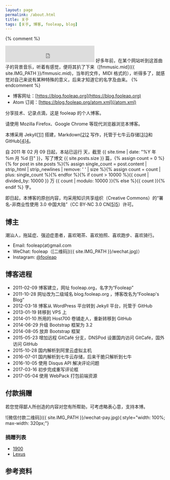 ```yaml
---
layout: page
permalink: /about.html
title: 关于
tags: [关于, 博客, fooleap, blog]
---
```


{% comment %}
<iframe frameborder="no" border="0" marginwidth="0" marginheight="0" height="52" style="width:280px;margin:0;" src="http://music.163.com/outchain/player?type=2&id=165614&auto=0&height=32"></iframe>
好多年前，在某个网站听到这首曲子的背景音乐，听着有感觉，便将其扒了下来（[fmmusic.mid]({{ site.IMG_PATH }}/fmmusic.mid)，当年的文件，MIDI 格式的），听得多了，就感觉对自己来说有某种特殊的意义，后来才知道它的名字及由来。
{% endcomment %}

* 博客网址：[https://blog.fooleap.org](https://blog.fooleap.org)
* Atom 订阅：[https://blog.fooleap.org/atom.xml](/atom.xml)

分享技术、记录点滴，这是 fooleap 的个人博客。

请使用 Mozilla Firefox、Google Chrome 等现代浏览器浏览本博客。

本博采用 Jekyll[[1]][1] 搭建，Markdown[[2]][2] 写作，托管于七牛云存储[[3]][3]和GitHub[[4]][4]。 

自 2011 年 02 月 09 日起，本站已运行 <span id="days"></span> 天，截至 {{ site.time | date: "%Y 年 %m 月 %d 日" }}，写了博文 {{ site.posts.size }} 篇，{% assign count = 0 %}{% for post in site.posts %}{% assign single_count = post.content | strip_html | strip_newlines | remove: ' ' | size %}{% assign count = count | plus: single_count %}{% endfor %}{% if count > 10000 %}{{ count | divided_by: 10000 }} 万 {{ count | modulo: 10000 }}{% else %}{{ count }}{% endif %} 字。

即日起，本博客的原创内容，均采用知识共享组织（Creative Commons）的“署名-非商业性使用 3.0 中国大陆”（CC BY-NC 3.0 CN[[5]][5]）许可。

## 博主

潮汕人，拖延症、强迫症患者，喜欢喝茶、喜欢拍照、喜欢跑步、喜欢骑行。

* Email: fooleap(at)gmail.com
* WeChat: fooleap（[二维码]({{ site.IMG_PATH }}/wechat.jpg)）
* Instagram: [@fooleap](https://www.instagram.com/fooleap)

## 博客进程

* 2011-02-09 博客建立，网址 fooleap.org，名字为“Fooleap”
* 2011-10-28 网址改为二级域名 blog.fooleap.org ，博客改名为“Fooleap&#039;s Blog”
* 2012-03-18 博客从 WordPress 平台转到 Jekyll 平台，托管于 GitHub
* 2013-01-19 转移到 VPS 上
* 2014-01-10 所用的 Host700 卷铺走人，重新转移到 GitHub
* 2014-06-29 升级 Bootstrap 框架为 3.2 
* 2014-08-05 放弃 Bootstrap 框架
* 2015-05-23 增加远程 GitCafé 分支，DNSPod 设置国内访问 GitCafé，国外访问 GitHub
* 2015-10-28 国内解析到阿里云虚拟主机
* 2016-07-01 国内解析到七牛云存储，后来干脆只解析到七牛
* 2016-10-05 使用 Disqus API 解决评论问题
* 2017-03-16 初步完成重写评论框 
* 2017-05-04 使用 WebPack 打包前端资源

## 付款捐赠

若您觉得鄙人所创造的内容对您有所帮助，可考虑略表心意，支持本博。

![微信付款二维码]({{ site.IMG_PATH }}/wechat-pay.jpg){:style="width: 100%; max-width: 320px;"}

### 捐赠列表

* [1900](http://1900.live)
* [Lexus](http://leiminnet.cn)

## 参考资料

[1]: https://jekyllrb.com/ "Jekyll"
[2]: http://daringfireball.net/projects/markdown/ "Markdown"
[3]: http://www.qiniu.com "七牛云存储"
[4]: https://github.com/ "GitHub"
[5]: http://creativecommons.org/licenses/by-nc/3.0/cn/ "署名-非商业性使用 3.0 中国大陆"

<script>
var days = 0, daysMax = Math.floor((Date.now() / 1000 - {{ "2011-02-09" | date: "%s" }}) / (60 * 60 * 24));
(function daysCount(){
    if(days > daysMax){
        document.getElementById('days').innerHTML = daysMax;
        return;
    } else {
        document.getElementById('days').innerHTML = days;
        days += 10;
        setTimeout(daysCount, 1); 
    }
})();
</script>
